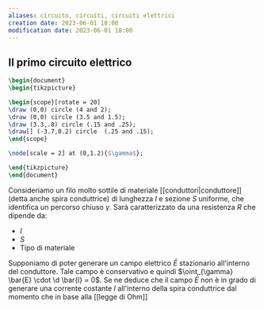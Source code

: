 ```yaml
---
aliases: circuito, circuiti, circuiti elettrici
creation date: 2023-06-01 18:00
modification date: 2023-06-01 18:00
---
```


## Il primo circuito elettrico

```tikz
\begin{document}
\begin{tikzpicture}

\begin{scope}[rotate = 20]
\draw (0,0) circle (4 and 2);
\draw (0,0) circle (3.5 and 1.5);
\draw (3.3,.8) circle (.15 and .25);
\draw[] (-3.7,0.2) circle  (.25 and .15);
\end{scope}

\node[scale = 2] at (0,1.2){$\gamma$};

\end{tikzpicture}
\end{document}
```
Consideriamo un filo molto sottile di materiale [[conduttori|conduttore]] (detta anche spira conduttrice) di lunghezza $I$ e sezione $S$ uniforme, che identifica un percorso chiuso $\gamma$. Sarà caratterizzato da una resistenza $R$ che dipende da:
- $I$
- $S$
- Tipo di materiale

Supponiamo di poter generare un campo elettrico $\bar{E}$ stazionario all'interno del conduttore. Tale campo è conservativo e quindi $\oint_{\gamma} \bar{E} \cdot \d \bar{l} = 0$. Se ne deduce che il campo $\bar{E}$ non è in grado di generare una corrente costante $I$ all'interno della spira conduttrice dal momento che in base alla [[legge di Ohm]]